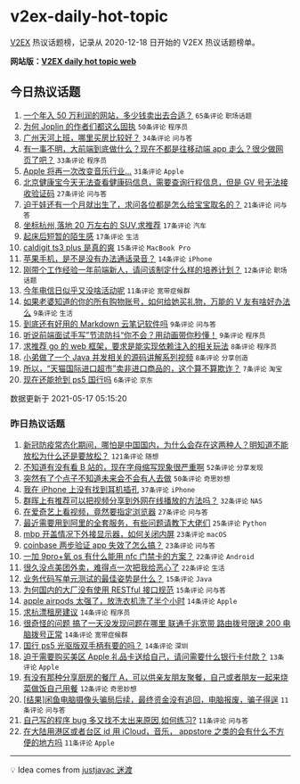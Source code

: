 # v2ex-daily-hot-topic

[V2EX](https://www.v2ex.com/) 热议话题榜，记录从 2020-12-18 日开始的 V2EX 热议话题榜单。

**网站版：[V2EX daily hot topic web](https://boojack.github.io/v2ex-daily-hot-topic-web/)**

## 今日热议话题

<!-- TODAY BEGIN -->

1. [一个年入 50 万利润的网站，多少钱卖出去合适？](https://www.v2ex.com/t/777327) `65条评论` `职场话题`
1. [为何 Joplin 的作者们都这么固执](https://www.v2ex.com/t/777378) `50条评论` `程序员`
1. [广州天河上班，哪里买房比较好？](https://www.v2ex.com/t/777346) `34条评论` `问与答`
1. [有一事不明，大前端到底做什么？现在不都是往移动端 app 走么？很少做网页了吧？](https://www.v2ex.com/t/777342) `33条评论` `程序员`
1. [Apple 将再一次改变音乐行业…](https://www.v2ex.com/t/777355) `31条评论` `Apple`
1. [北京健康宝今天无法查看健康码信息，需要查询行程信息，但是 GV 号无法接收验证码](https://www.v2ex.com/t/777348) `27条评论` `问与答`
1. [迫于娃还有一个月就出生了，求问各位都是怎么给宝宝取名的？](https://www.v2ex.com/t/777341) `21条评论` `问与答`
1. [坐标杭州,落地 20 万左右的 SUV,求推荐](https://www.v2ex.com/t/777356) `17条评论` `汽车`
1. [起床后短暂的陌生感](https://www.v2ex.com/t/777333) `17条评论` `生活`
1. [caldigit ts3 plus 是真的爽](https://www.v2ex.com/t/777339) `15条评论` `MacBook Pro`
1. [苹果手机，是不是没有办法通话录音？](https://www.v2ex.com/t/777370) `14条评论` `iPhone`
1. [刚带个工作经验一年前端新人，请问该制定什么样的培养计划？](https://www.v2ex.com/t/777352) `12条评论` `职场话题`
1. [今年电信日似乎又没啥活动呢](https://www.v2ex.com/t/777330) `11条评论` `宽带症候群`
1. [如果老婆知道的你的所有购物账号，如何给她买礼物，万能的 V 友有啥好办法么](https://www.v2ex.com/t/777388) `9条评论` `生活`
1. [到底还有好用的 Markdown 云笔记软件吗](https://www.v2ex.com/t/777376) `9条评论` `问与答`
1. [听说前端面试手写”节流防抖“你不会？用动画带你秒懂！](https://www.v2ex.com/t/777338) `9条评论` `程序员`
1. [求推荐 go 的 web 框架，要求是能实现依赖注入的相关玩法](https://www.v2ex.com/t/777380) `8条评论` `程序员`
1. [小弟做了一个 Java 并发相关的源码讲解系列视频](https://www.v2ex.com/t/777374) `8条评论` `分享创造`
1. [所以，“天猫国际进口超市”卖非进口商品的，这个算不算欺诈？](https://www.v2ex.com/t/777337) `7条评论` `淘宝`
1. [现在还能抢到 ps5 国行吗](https://www.v2ex.com/t/777353) `6条评论` `京东`

数据更新于 2021-05-17 05:15:20

<!-- TODAY END -->

### 昨日热议话题

<!-- YESTERDAY BEGIN -->

1. [新冠防疫常态化期间，哪怕是中国国内，为什么会存在这两种人？明知道不能放松为什么还是要放松？](https://www.v2ex.com/t/777299) `121条评论` `随想`
1. [不知道有没有看 B 站的，现在字母缩写现象很严重啊](https://www.v2ex.com/t/777184) `52条评论` `分享发现`
1. [突然有了个点子不知道未来会不会有人去做](https://www.v2ex.com/t/777207) `50条评论` `奇思妙想`
1. [我在 iPhone 上没有找到耳机插孔](https://www.v2ex.com/t/777185) `37条评论` `iPhone`
1. [群晖上有推荐可以把视频分享到外网在线播放的方法吗？](https://www.v2ex.com/t/777222) `32条评论` `NAS`
1. [在爱奇艺上看视频，竟然要指定浏览器](https://www.v2ex.com/t/777189) `27条评论` `问与答`
1. [最近需要用到阿里的全套服务，有些问题请教下大佬们](https://www.v2ex.com/t/777269) `25条评论` `Python`
1. [mbp 开盖情况下外接显示器，如何关闭内屏](https://www.v2ex.com/t/777227) `23条评论` `macOS`
1. [coinbase 两步验证 app 失效了怎么搞？](https://www.v2ex.com/t/777188) `23条评论` `问与答`
1. [一加 9pro+氧 os 有什么能用 nfc 门禁卡的方案？](https://www.v2ex.com/t/777232) `22条评论` `Android`
1. [很久没点美团外卖，难得点一次把我给恶心了](https://www.v2ex.com/t/777287) `22条评论` `生活`
1. [业务代码写单元测试的最佳姿势是什么？](https://www.v2ex.com/t/777305) `15条评论` `Java`
1. [为何国内的大厂没有使用 RESTful 接口规范](https://www.v2ex.com/t/777286) `15条评论` `问与答`
1. [apple airpods 太强了，放洗衣机洗了半个小时](https://www.v2ex.com/t/777280) `14条评论` `Apple`
1. [求杭漂租房建议](https://www.v2ex.com/t/777225) `14条评论` `程序员`
1. [很奇怪的问题 搞了一天没发现问题在哪里 联通千兆宽带 路由拨号限速 200 电脑拨号正常](https://www.v2ex.com/t/777213) `14条评论` `宽带症候群`
1. [国行 ps5 光驱版双手柄有要的吗？](https://www.v2ex.com/t/777182) `14条评论` `深圳`
1. [迫于需要购买美区 Apple 礼品卡送给自己，请问需要什么银行卡付款？](https://www.v2ex.com/t/777293) `13条评论` `Apple`
1. [有没有那种分享厨房的餐厅 A，可以供亲友朋友聚餐，自己或者朋友一起来烧菜做饭自己用餐](https://www.v2ex.com/t/777259) `12条评论` `奇思妙想`
1. [[结果]闲鱼电脑摄像头骗局后续，最终资金没有追回，电脑报废，骗子得逞](https://www.v2ex.com/t/777316) `11条评论` `问与答`
1. [自己写的程序 bug 多又找不太出来原因,如何练习?](https://www.v2ex.com/t/777274) `11条评论` `问与答`
1. [在大陆用港区或者台区 id 用 iCloud，音乐， appstore 之类的会有什么不方便的地方吗](https://www.v2ex.com/t/777257) `11条评论` `Apple`

<!-- YESTERDAY END -->

---

💡 Idea comes from [justjavac 迷渡](https://github.com/justjavac/)
